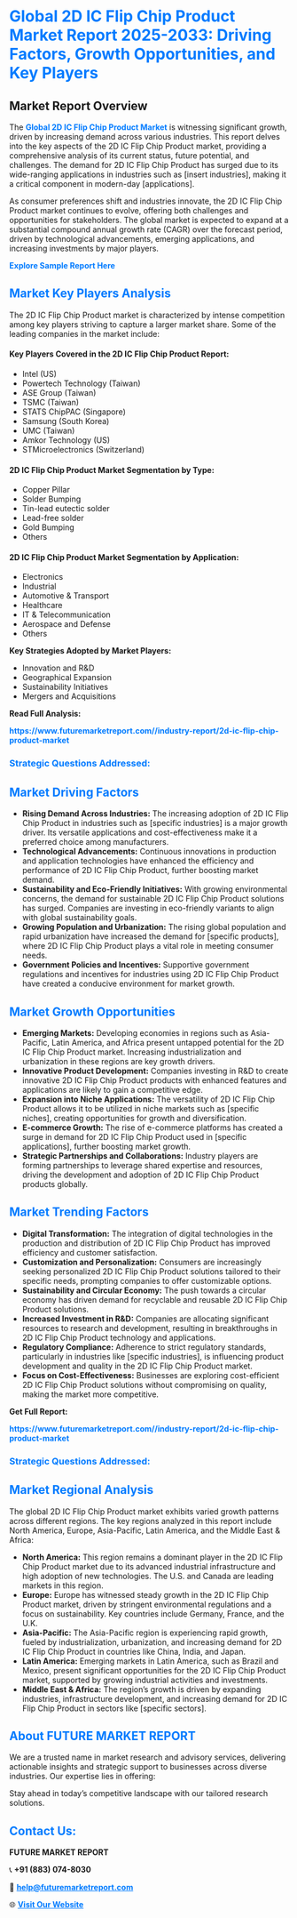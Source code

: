 <h1 style="color: #007BFF;">Global 2D IC Flip Chip Product Market Report 2025-2033: Driving Factors, Growth Opportunities, and Key Players</h1>

<section id="overview">
<h2>Market Report Overview</h2>
<p>The <a href="https://www.futuremarketreport.com//industry-report/2d-ic-flip-chip-product-market" style="color: #007BFF; text-decoration: none;"><strong>Global 2D IC Flip Chip Product Market</strong></a> is witnessing significant growth, driven by increasing demand across various industries. This report delves into the key aspects of the 2D IC Flip Chip Product market, providing a comprehensive analysis of its current status, future potential, and challenges. The demand for 2D IC Flip Chip Product has surged due to its wide-ranging applications in industries such as [insert industries], making it a critical component in modern-day [applications].</p>
<p>As consumer preferences shift and industries innovate, the 2D IC Flip Chip Product market continues to evolve, offering both challenges and opportunities for stakeholders. The global market is expected to expand at a substantial compound annual growth rate (CAGR) over the forecast period, driven by technological advancements, emerging applications, and increasing investments by major players.</p>
</section>

<section id="overview">
<p><a href="https://www.futuremarketreport.com//request-sample/reportId=76272" style="color: #007BFF; text-decoration: none;"><strong>Explore Sample Report Here</strong></a></p>
</section>

<section id="key-players">
<h2 style="color: #007BFF;">Market Key Players Analysis</h2>
<p>The 2D IC Flip Chip Product market is characterized by intense competition among key players striving to capture a larger market share. Some of the leading companies in the market include:</p>
<h4>Key Players Covered in the 2D IC Flip Chip Product Report:</h4>
<ul><li>Intel (US)</li><li>Powertech Technology (Taiwan)</li><li>ASE Group (Taiwan)</li><li>TSMC (Taiwan)</li><li>STATS ChipPAC (Singapore)</li><li>Samsung (South Korea)</li><li>UMC (Taiwan)</li><li>Amkor Technology (US)</li><li>STMicroelectronics (Switzerland)</li></ul>
<h4>2D IC Flip Chip Product Market Segmentation by Type:</h4>
<ul><li>Copper Pillar</li><li>Solder Bumping</li><li>Tin-lead eutectic solder</li><li>Lead-free solder</li><li>Gold Bumping</li><li>Others</li></ul>

<h4>2D IC Flip Chip Product Market Segmentation by Application:</h4>
<ul><li>Electronics</li><li>Industrial</li><li>Automotive &amp; Transport</li><li>Healthcare</li><li>IT &amp; Telecommunication</li><li>Aerospace and Defense</li><li>Others</li></ul>
<p><strong>Key Strategies Adopted by Market Players:</strong></p>
<ul>
<li>Innovation and R&D</li>
<li>Geographical Expansion</li>
<li>Sustainability Initiatives</li>
<li>Mergers and Acquisitions</li>
</ul>
</section>

<section>
<p><strong>Read Full Analysis: </strong></p><a href="https://www.futuremarketreport.com//industry-report/2d-ic-flip-chip-product-market" style="color: #007BFF; text-decoration: none;"><strong>https://www.futuremarketreport.com//industry-report/2d-ic-flip-chip-product-market</strong></a>
<h3 style="color: #007BFF;">Strategic Questions Addressed:</h3>
</section>

<section id="driving-factors">
<h2 style="color: #007BFF;">Market Driving Factors</h2>
<ul>
<li><strong>Rising Demand Across Industries:</strong> The increasing adoption of 2D IC Flip Chip Product in industries such as [specific industries] is a major growth driver. Its versatile applications and cost-effectiveness make it a preferred choice among manufacturers.</li>
<li><strong>Technological Advancements:</strong> Continuous innovations in production and application technologies have enhanced the efficiency and performance of 2D IC Flip Chip Product, further boosting market demand.</li>
<li><strong>Sustainability and Eco-Friendly Initiatives:</strong> With growing environmental concerns, the demand for sustainable 2D IC Flip Chip Product solutions has surged. Companies are investing in eco-friendly variants to align with global sustainability goals.</li>
<li><strong>Growing Population and Urbanization:</strong> The rising global population and rapid urbanization have increased the demand for [specific products], where 2D IC Flip Chip Product plays a vital role in meeting consumer needs.</li>
<li><strong>Government Policies and Incentives:</strong> Supportive government regulations and incentives for industries using 2D IC Flip Chip Product have created a conducive environment for market growth.</li>
</ul>
</section>

<section id="growth-opportunities">
<h2 style="color: #007BFF;">Market Growth Opportunities</h2>
<ul>
<li><strong>Emerging Markets:</strong> Developing economies in regions such as Asia-Pacific, Latin America, and Africa present untapped potential for the 2D IC Flip Chip Product market. Increasing industrialization and urbanization in these regions are key growth drivers.</li>
<li><strong>Innovative Product Development:</strong> Companies investing in R&D to create innovative 2D IC Flip Chip Product products with enhanced features and applications are likely to gain a competitive edge.</li>
<li><strong>Expansion into Niche Applications:</strong> The versatility of 2D IC Flip Chip Product allows it to be utilized in niche markets such as [specific niches], creating opportunities for growth and diversification.</li>
<li><strong>E-commerce Growth:</strong> The rise of e-commerce platforms has created a surge in demand for 2D IC Flip Chip Product used in [specific applications], further boosting market growth.</li>
<li><strong>Strategic Partnerships and Collaborations:</strong> Industry players are forming partnerships to leverage shared expertise and resources, driving the development and adoption of 2D IC Flip Chip Product products globally.</li>
</ul>
</section>

<section id="trending-factors">
<h2 style="color: #007BFF;">Market Trending Factors</h2>
<ul>
<li><strong>Digital Transformation:</strong> The integration of digital technologies in the production and distribution of 2D IC Flip Chip Product has improved efficiency and customer satisfaction.</li>
<li><strong>Customization and Personalization:</strong> Consumers are increasingly seeking personalized 2D IC Flip Chip Product solutions tailored to their specific needs, prompting companies to offer customizable options.</li>
<li><strong>Sustainability and Circular Economy:</strong> The push towards a circular economy has driven demand for recyclable and reusable 2D IC Flip Chip Product solutions.</li>
<li><strong>Increased Investment in R&D:</strong> Companies are allocating significant resources to research and development, resulting in breakthroughs in 2D IC Flip Chip Product technology and applications.</li>
<li><strong>Regulatory Compliance:</strong> Adherence to strict regulatory standards, particularly in industries like [specific industries], is influencing product development and quality in the 2D IC Flip Chip Product market.</li>
<li><strong>Focus on Cost-Effectiveness:</strong> Businesses are exploring cost-efficient 2D IC Flip Chip Product solutions without compromising on quality, making the market more competitive.</li>
</ul>
</section>

<section>
<p><strong>Get Full Report: </strong></p><a href="https://www.futuremarketreport.com//industry-report/2d-ic-flip-chip-product-market" style="color: #007BFF; text-decoration: none;"><strong>https://www.futuremarketreport.com//industry-report/2d-ic-flip-chip-product-market</strong></a>
<h3 style="color: #007BFF;">Strategic Questions Addressed:</h3>
</section>


<section id="regional-analysis">
<h2 style="color: #007BFF;">Market Regional Analysis</h2>
<p>The global 2D IC Flip Chip Product market exhibits varied growth patterns across different regions. The key regions analyzed in this report include North America, Europe, Asia-Pacific, Latin America, and the Middle East & Africa:</p>
<ul>
<li><strong>North America:</strong> This region remains a dominant player in the 2D IC Flip Chip Product market due to its advanced industrial infrastructure and high adoption of new technologies. The U.S. and Canada are leading markets in this region.</li>
<li><strong>Europe:</strong> Europe has witnessed steady growth in the 2D IC Flip Chip Product market, driven by stringent environmental regulations and a focus on sustainability. Key countries include Germany, France, and the U.K.</li>
<li><strong>Asia-Pacific:</strong> The Asia-Pacific region is experiencing rapid growth, fueled by industrialization, urbanization, and increasing demand for 2D IC Flip Chip Product in countries like China, India, and Japan.</li>
<li><strong>Latin America:</strong> Emerging markets in Latin America, such as Brazil and Mexico, present significant opportunities for the 2D IC Flip Chip Product market, supported by growing industrial activities and investments.</li>
<li><strong>Middle East & Africa:</strong> The region’s growth is driven by expanding industries, infrastructure development, and increasing demand for 2D IC Flip Chip Product in sectors like [specific sectors].</li>
</ul>
</section>

<footer>
<h2 style="color: #007BFF;">About FUTURE MARKET REPORT</h2>
<p>We are a trusted name in market research and advisory services, delivering actionable insights and strategic support to businesses across diverse industries. Our expertise lies in offering:</p>

<p>Stay ahead in today’s competitive landscape with our tailored research solutions.</p>

<h2 style="color: #007BFF;">Contact Us:</h2>
<p><strong>FUTURE MARKET REPORT</strong></p>
<p>📞 <strong>+91 (883) 074-8030</strong></p>
<p>📧 <strong><a href="mailto:help@futuremarketreport.com" style="color: #007BFF;">help@futuremarketreport.com</a></strong></p>
<p>🌐 <strong><a href="https://www.futuremarketreport.com/" style="color: #007BFF;">Visit Our Website</a></strong></p>
</footer>